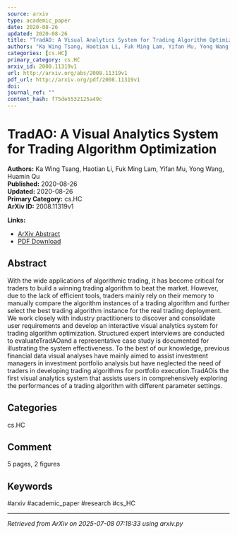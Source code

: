 ```yaml
---
source: arxiv
type: academic_paper
date: 2020-08-26
updated: 2020-08-26
title: "TradAO: A Visual Analytics System for Trading Algorithm Optimization"
authors: "Ka Wing Tsang, Haotian Li, Fuk Ming Lam, Yifan Mu, Yong Wang, Huamin Qu"
categories: [cs.HC]
primary_category: cs.HC
arxiv_id: 2008.11319v1
url: http://arxiv.org/abs/2008.11319v1
pdf_url: http://arxiv.org/pdf/2008.11319v1
doi: 
journal_ref: ""
content_hash: f75de5532125a49c
---
```


# TradAO: A Visual Analytics System for Trading Algorithm Optimization

**Authors:** Ka Wing Tsang, Haotian Li, Fuk Ming Lam, Yifan Mu, Yong Wang, Huamin Qu  
**Published:** 2020-08-26  
**Updated:** 2020-08-26  
**Primary Category:** cs.HC  
**ArXiv ID:** 2008.11319v1  

**Links:**
- [ArXiv Abstract](http://arxiv.org/abs/2008.11319v1)
- [PDF Download](http://arxiv.org/pdf/2008.11319v1)


## Abstract

With the wide applications of algorithmic trading, it has become critical for
traders to build a winning trading algorithm to beat the market. However, due
to the lack of efficient tools, traders mainly rely on their memory to manually
compare the algorithm instances of a trading algorithm and further select the
best trading algorithm instance for the real trading deployment. We work
closely with industry practitioners to discover and consolidate user
requirements and develop an interactive visual analytics system for trading
algorithm optimization. Structured expert interviews are conducted to
evaluateTradAOand a representative case study is documented for illustrating
the system effectiveness. To the best of our knowledge, previous financial data
visual analyses have mainly aimed to assist investment managers in investment
portfolio analysis but have neglected the need of traders in developing trading
algorithms for portfolio execution.TradAOis the first visual analytics system
that assists users in comprehensively exploring the performances of a trading
algorithm with different parameter settings.

## Categories

cs.HC



## Comment

5 pages, 2 figures


## Keywords

#arxiv #academic_paper #research #cs_HC

---
*Retrieved from ArXiv on 2025-07-08 07:18:33 using arxiv.py*
